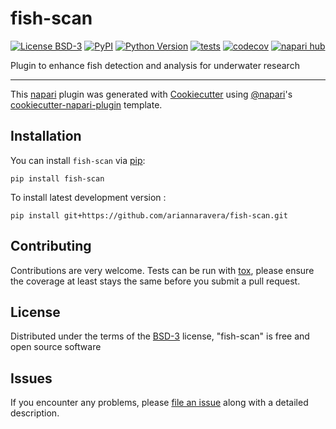 # fish-scan

[![License BSD-3](https://img.shields.io/pypi/l/fish-scan.svg?color=green)](https://github.com/ariannaravera/fish-scan/raw/main/LICENSE)
[![PyPI](https://img.shields.io/pypi/v/fish-scan.svg?color=green)](https://pypi.org/project/fish-scan)
[![Python Version](https://img.shields.io/pypi/pyversions/fish-scan.svg?color=green)](https://python.org)
[![tests](https://github.com/ariannaravera/fish-scan/workflows/tests/badge.svg)](https://github.com/ariannaravera/fish-scan/actions)
[![codecov](https://codecov.io/gh/ariannaravera/fish-scan/branch/main/graph/badge.svg)](https://codecov.io/gh/ariannaravera/fish-scan)
[![napari hub](https://img.shields.io/endpoint?url=https://api.napari-hub.org/shields/fish-scan)](https://napari-hub.org/plugins/fish-scan)

Plugin to enhance fish detection and analysis for underwater research

----------------------------------

This [napari] plugin was generated with [Cookiecutter] using [@napari]'s [cookiecutter-napari-plugin] template.

<!--
Don't miss the full getting started guide to set up your new package:
https://github.com/napari/cookiecutter-napari-plugin#getting-started

and review the napari docs for plugin developers:
https://napari.org/stable/plugins/index.html
-->

## Installation

You can install `fish-scan` via [pip]:

    pip install fish-scan



To install latest development version :

    pip install git+https://github.com/ariannaravera/fish-scan.git


## Contributing

Contributions are very welcome. Tests can be run with [tox], please ensure
the coverage at least stays the same before you submit a pull request.

## License

Distributed under the terms of the [BSD-3] license,
"fish-scan" is free and open source software

## Issues

If you encounter any problems, please [file an issue] along with a detailed description.

[napari]: https://github.com/napari/napari
[Cookiecutter]: https://github.com/audreyr/cookiecutter
[@napari]: https://github.com/napari
[MIT]: http://opensource.org/licenses/MIT
[BSD-3]: http://opensource.org/licenses/BSD-3-Clause
[GNU GPL v3.0]: http://www.gnu.org/licenses/gpl-3.0.txt
[GNU LGPL v3.0]: http://www.gnu.org/licenses/lgpl-3.0.txt
[Apache Software License 2.0]: http://www.apache.org/licenses/LICENSE-2.0
[Mozilla Public License 2.0]: https://www.mozilla.org/media/MPL/2.0/index.txt
[cookiecutter-napari-plugin]: https://github.com/napari/cookiecutter-napari-plugin

[file an issue]: https://github.com/ariannaravera/fish-scan/issues

[napari]: https://github.com/napari/napari
[tox]: https://tox.readthedocs.io/en/latest/
[pip]: https://pypi.org/project/pip/
[PyPI]: https://pypi.org/
